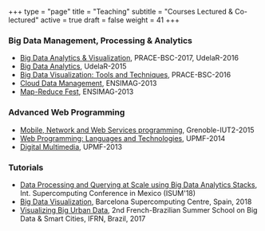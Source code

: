 +++
type = "page"
title = "Teaching"
subtitle = "Courses Lectured & Co-lectured"
active = true
draft = false
weight = 41
+++

### Big Data Management, Processing & Analytics
* [Big Data Analytics & Visualization](http://vargas-solar.com/bigdata-visualisation/), PRACE-BSC-2017, UdelaR-2016
* [Big Data Analytics](http://vargas-solar.com/big-data-analytics), UdelaR-2015
* [Big Data Visualization: Tools and Techniques](https://espinosa-oviedo.com/big-data-visualization), PRACE-BSC-2016
* [Cloud Data Management](http://vargas-solar.com/cloud-data-management/), ENSIMAG-2013
* [Map-Reduce Fest](http://vargas-solar.com/map-reduce-fest/), ENSIMAG-2013

###  Advanced Web Programming
* [Mobile, Network and Web Services programming](https://espinosa-oviedo.com/web-programming-and-services/), Grenoble-IUT2-2015
* [Web Programming: Languages and Technologies](https://espinosa-oviedo.com/web-programming/), UPMF-2014
* [Digital Multimedia](https://espinosa-oviedo.com/digital-multimedia), UPMF-2013

### Tutorials
* [Data Processing and Querying at Scale using Big Data Analytics Stacks](http://www.isum2018.udg.mx/evento/taller-3-data-processing-and-querying-scale-using-big-data-analytics-stacks), Int. Supercomputing Conference in Mexico (ISUM'18)
* [Big Data Visualization](https://espinosa-oviedo.com/big-data-visualization), Barcelona Supercomputing Centre, Spain, 2018    
* [Visualizing Big Urban Data](https://github.com/javieraespinosa/dxlab-smart-cities), 2nd French-Brazilian Summer School on Big Data & Smart Cities, IFRN, Brazil, 2017
